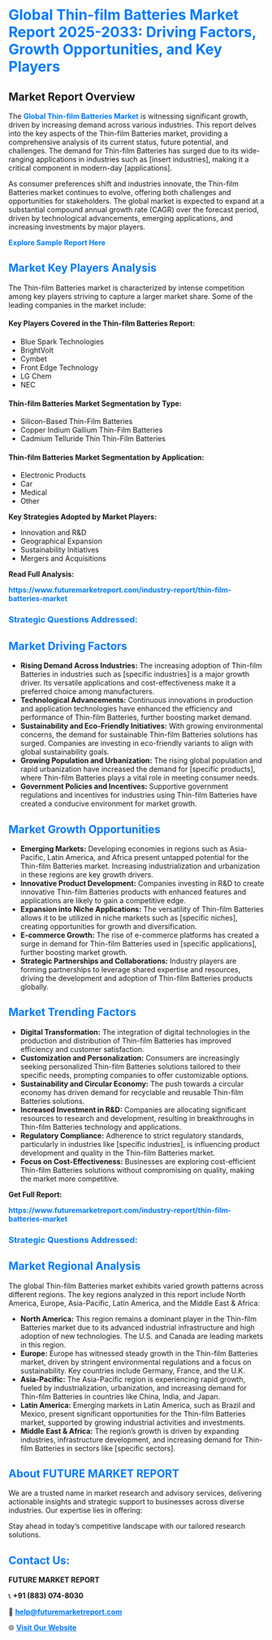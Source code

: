 <h1 style="color: #007BFF;">Global Thin-film Batteries Market Report 2025-2033: Driving Factors, Growth Opportunities, and Key Players</h1>

<section id="overview">
<h2>Market Report Overview</h2>
<p>The <a href="https://www.futuremarketreport.com/industry-report/thin-film-batteries-market" style="color: #007BFF; text-decoration: none;"><strong>Global Thin-film Batteries Market</strong></a> is witnessing significant growth, driven by increasing demand across various industries. This report delves into the key aspects of the Thin-film Batteries market, providing a comprehensive analysis of its current status, future potential, and challenges. The demand for Thin-film Batteries has surged due to its wide-ranging applications in industries such as [insert industries], making it a critical component in modern-day [applications].</p>
<p>As consumer preferences shift and industries innovate, the Thin-film Batteries market continues to evolve, offering both challenges and opportunities for stakeholders. The global market is expected to expand at a substantial compound annual growth rate (CAGR) over the forecast period, driven by technological advancements, emerging applications, and increasing investments by major players.</p>
</section>

<section id="overview">
<p><a href="https://www.futuremarketreport.com/request-sample/reportId=50578" style="color: #007BFF; text-decoration: none;"><strong>Explore Sample Report Here</strong></a></p>
</section>

<section id="key-players">
<h2 style="color: #007BFF;">Market Key Players Analysis</h2>
<p>The Thin-film Batteries market is characterized by intense competition among key players striving to capture a larger market share. Some of the leading companies in the market include:</p>
<h4>Key Players Covered in the Thin-film Batteries Report:</h4>
<ul><li>Blue Spark Technologies</li><li>BrightVolt</li><li>Cymbet</li><li>Front Edge Technology</li><li>LG Chem</li><li>NEC</li></ul>
<h4>Thin-film Batteries Market Segmentation by Type:</h4>
<ul><li>Silicon-Based Thin-Film Batteries</li><li>Copper Indium Gallium Thin-Film Batteries</li><li>Cadmium Telluride Thin Thin-Film Batteries</li></ul>

<h4>Thin-film Batteries Market Segmentation by Application:</h4>
<ul><li>Electronic Products</li><li>Car</li><li>Medical</li><li>Other</li></ul>
<p><strong>Key Strategies Adopted by Market Players:</strong></p>
<ul>
<li>Innovation and R&D</li>
<li>Geographical Expansion</li>
<li>Sustainability Initiatives</li>
<li>Mergers and Acquisitions</li>
</ul>
</section>

<section>
<p><strong>Read Full Analysis: </strong></p><a href="https://www.futuremarketreport.com/industry-report/thin-film-batteries-market" style="color: #007BFF; text-decoration: none;"><strong>https://www.futuremarketreport.com/industry-report/thin-film-batteries-market</strong></a>
<h3 style="color: #007BFF;">Strategic Questions Addressed:</h3>
</section>

<section id="driving-factors">
<h2 style="color: #007BFF;">Market Driving Factors</h2>
<ul>
<li><strong>Rising Demand Across Industries:</strong> The increasing adoption of Thin-film Batteries in industries such as [specific industries] is a major growth driver. Its versatile applications and cost-effectiveness make it a preferred choice among manufacturers.</li>
<li><strong>Technological Advancements:</strong> Continuous innovations in production and application technologies have enhanced the efficiency and performance of Thin-film Batteries, further boosting market demand.</li>
<li><strong>Sustainability and Eco-Friendly Initiatives:</strong> With growing environmental concerns, the demand for sustainable Thin-film Batteries solutions has surged. Companies are investing in eco-friendly variants to align with global sustainability goals.</li>
<li><strong>Growing Population and Urbanization:</strong> The rising global population and rapid urbanization have increased the demand for [specific products], where Thin-film Batteries plays a vital role in meeting consumer needs.</li>
<li><strong>Government Policies and Incentives:</strong> Supportive government regulations and incentives for industries using Thin-film Batteries have created a conducive environment for market growth.</li>
</ul>
</section>

<section id="growth-opportunities">
<h2 style="color: #007BFF;">Market Growth Opportunities</h2>
<ul>
<li><strong>Emerging Markets:</strong> Developing economies in regions such as Asia-Pacific, Latin America, and Africa present untapped potential for the Thin-film Batteries market. Increasing industrialization and urbanization in these regions are key growth drivers.</li>
<li><strong>Innovative Product Development:</strong> Companies investing in R&D to create innovative Thin-film Batteries products with enhanced features and applications are likely to gain a competitive edge.</li>
<li><strong>Expansion into Niche Applications:</strong> The versatility of Thin-film Batteries allows it to be utilized in niche markets such as [specific niches], creating opportunities for growth and diversification.</li>
<li><strong>E-commerce Growth:</strong> The rise of e-commerce platforms has created a surge in demand for Thin-film Batteries used in [specific applications], further boosting market growth.</li>
<li><strong>Strategic Partnerships and Collaborations:</strong> Industry players are forming partnerships to leverage shared expertise and resources, driving the development and adoption of Thin-film Batteries products globally.</li>
</ul>
</section>

<section id="trending-factors">
<h2 style="color: #007BFF;">Market Trending Factors</h2>
<ul>
<li><strong>Digital Transformation:</strong> The integration of digital technologies in the production and distribution of Thin-film Batteries has improved efficiency and customer satisfaction.</li>
<li><strong>Customization and Personalization:</strong> Consumers are increasingly seeking personalized Thin-film Batteries solutions tailored to their specific needs, prompting companies to offer customizable options.</li>
<li><strong>Sustainability and Circular Economy:</strong> The push towards a circular economy has driven demand for recyclable and reusable Thin-film Batteries solutions.</li>
<li><strong>Increased Investment in R&D:</strong> Companies are allocating significant resources to research and development, resulting in breakthroughs in Thin-film Batteries technology and applications.</li>
<li><strong>Regulatory Compliance:</strong> Adherence to strict regulatory standards, particularly in industries like [specific industries], is influencing product development and quality in the Thin-film Batteries market.</li>
<li><strong>Focus on Cost-Effectiveness:</strong> Businesses are exploring cost-efficient Thin-film Batteries solutions without compromising on quality, making the market more competitive.</li>
</ul>
</section>

<section>
<p><strong>Get Full Report: </strong></p><a href="https://www.futuremarketreport.com/industry-report/thin-film-batteries-market" style="color: #007BFF; text-decoration: none;"><strong>https://www.futuremarketreport.com/industry-report/thin-film-batteries-market</strong></a>
<h3 style="color: #007BFF;">Strategic Questions Addressed:</h3>
</section>


<section id="regional-analysis">
<h2 style="color: #007BFF;">Market Regional Analysis</h2>
<p>The global Thin-film Batteries market exhibits varied growth patterns across different regions. The key regions analyzed in this report include North America, Europe, Asia-Pacific, Latin America, and the Middle East & Africa:</p>
<ul>
<li><strong>North America:</strong> This region remains a dominant player in the Thin-film Batteries market due to its advanced industrial infrastructure and high adoption of new technologies. The U.S. and Canada are leading markets in this region.</li>
<li><strong>Europe:</strong> Europe has witnessed steady growth in the Thin-film Batteries market, driven by stringent environmental regulations and a focus on sustainability. Key countries include Germany, France, and the U.K.</li>
<li><strong>Asia-Pacific:</strong> The Asia-Pacific region is experiencing rapid growth, fueled by industrialization, urbanization, and increasing demand for Thin-film Batteries in countries like China, India, and Japan.</li>
<li><strong>Latin America:</strong> Emerging markets in Latin America, such as Brazil and Mexico, present significant opportunities for the Thin-film Batteries market, supported by growing industrial activities and investments.</li>
<li><strong>Middle East & Africa:</strong> The region’s growth is driven by expanding industries, infrastructure development, and increasing demand for Thin-film Batteries in sectors like [specific sectors].</li>
</ul>
</section>

<footer>
<h2 style="color: #007BFF;">About FUTURE MARKET REPORT</h2>
<p>We are a trusted name in market research and advisory services, delivering actionable insights and strategic support to businesses across diverse industries. Our expertise lies in offering:</p>

<p>Stay ahead in today’s competitive landscape with our tailored research solutions.</p>

<h2 style="color: #007BFF;">Contact Us:</h2>
<p><strong>FUTURE MARKET REPORT</strong></p>
<p>📞 <strong>+91 (883) 074-8030</strong></p>
<p>📧 <strong><a href="mailto:help@futuremarketreport.com" style="color: #007BFF;">help@futuremarketreport.com</a></strong></p>
<p>🌐 <strong><a href="https://www.futuremarketreport.com/" style="color: #007BFF;">Visit Our Website</a></strong></p>
</footer>